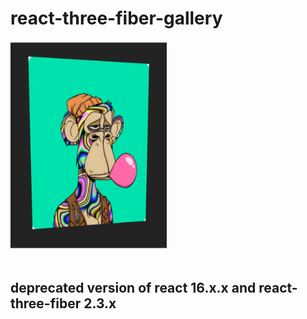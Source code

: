 # react-three-fiber-gallery

<a href='http://adnjoo.github.io/react-three-fiber-gallery'>
<img src='scrn.png' width='250'>
</a>

## deprecated version of react 16.x.x and react-three-fiber 2.3.x
